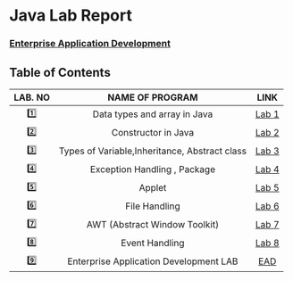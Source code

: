 # Java Lab Report

### [Enterprise Application Development](EAD/README.MD)


## Table of Contents

LAB. NO | NAME OF PROGRAM | LINK
:------:|:---------------:|:---:
:one: | Data types and array in Java | [Lab 1](Lab1/readme.md)
:two: | Constructor in Java | [Lab 2](Lab2/readme.md)
:three: | Types of Variable,Inheritance, Abstract class |[Lab 3](Lab3/readme.md)
:four:| Exception Handling , Package | [Lab 4](Lab4/readme.md)
:five:| Applet | [Lab 5](Lab5/readme.md)
:six:| File Handling | [Lab 6](Lab6/readme.md)
:seven:| AWT (Abstract Window Toolkit) | [Lab 7](Lab7/awtForm/readme.md)
:eight:| Event Handling | [Lab 8](Lab8/readme.md)
:nine:| Enterprise Application Development LAB | [EAD](EAD/readme.md)

